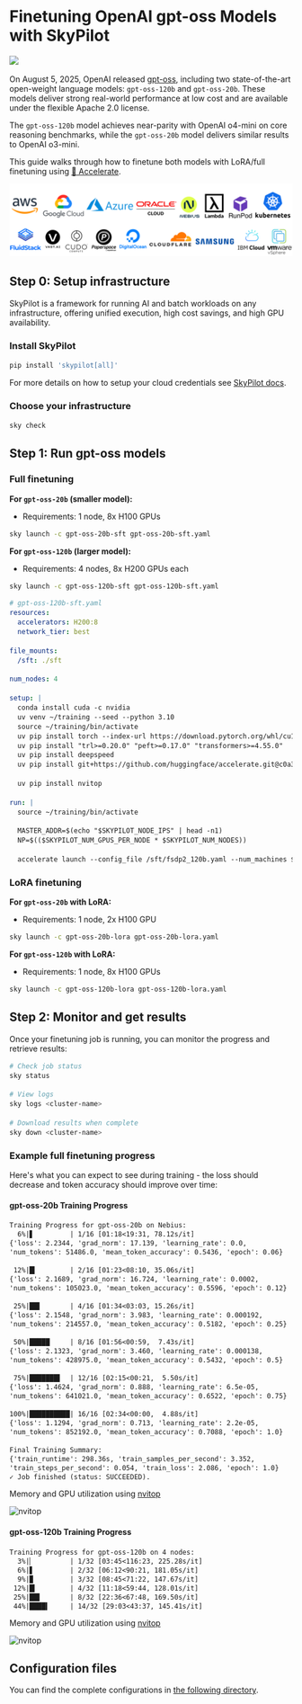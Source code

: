# Finetuning OpenAI gpt-oss Models with SkyPilot

![](https://i.imgur.com/TkoqCQK.png)

On August 5, 2025, OpenAI released [gpt-oss](https://openai.com/open-models/), including two state-of-the-art open-weight language models: `gpt-oss-120b` and `gpt-oss-20b`. These models deliver strong real-world performance at low cost and are available under the flexible Apache 2.0 license.

The `gpt-oss-120b` model achieves near-parity with OpenAI o4-mini on core reasoning benchmarks, while the `gpt-oss-20b` model delivers similar results to OpenAI o3-mini.

This guide walks through how to finetune both models with LoRA/full finetuning using [🤗 Accelerate](https://github.com/huggingface/accelerate).

![Cloud Logos](https://raw.githubusercontent.com/skypilot-org/skypilot/master/docs/source/images/cloud-logos-light.png)

## Step 0: Setup infrastructure

SkyPilot is a framework for running AI and batch workloads on any infrastructure, offering unified execution, high cost savings, and high GPU availability.

### Install SkyPilot

```bash
pip install 'skypilot[all]'
```
For more details on how to setup your cloud credentials see [SkyPilot docs](https://docs.skypilot.co).

### Choose your infrastructure

```bash
sky check
```

## Step 1: Run gpt-oss models

### Full finetuning

**For `gpt-oss-20b` (smaller model):**
- Requirements: 1 node, 8x H100 GPUs
```bash
sky launch -c gpt-oss-20b-sft gpt-oss-20b-sft.yaml
```

**For `gpt-oss-120b` (larger model):**
- Requirements: 4 nodes, 8x H200 GPUs each
```bash
sky launch -c gpt-oss-120b-sft gpt-oss-120b-sft.yaml
```

```yaml
# gpt-oss-120b-sft.yaml
resources:
  accelerators: H200:8
  network_tier: best

file_mounts:
  /sft: ./sft

num_nodes: 4

setup: |
  conda install cuda -c nvidia
  uv venv ~/training --seed --python 3.10
  source ~/training/bin/activate
  uv pip install torch --index-url https://download.pytorch.org/whl/cu128
  uv pip install "trl>=0.20.0" "peft>=0.17.0" "transformers>=4.55.0"
  uv pip install deepspeed
  uv pip install git+https://github.com/huggingface/accelerate.git@c0a3aefea8aa5008a0fbf55b049bd3f0efa9cbf2

  uv pip install nvitop

run: |
  source ~/training/bin/activate

  MASTER_ADDR=$(echo "$SKYPILOT_NODE_IPS" | head -n1)
  NP=$(($SKYPILOT_NUM_GPUS_PER_NODE * $SKYPILOT_NUM_NODES))

  accelerate launch --config_file /sft/fsdp2_120b.yaml --num_machines $SKYPILOT_NUM_NODES --num_processes $NP --machine_rank $SKYPILOT_NODE_RANK --main_process_ip $MASTER_ADDR --main_process_port 29500 /sft/train.py --model_id openai/gpt-oss-120b
```

### LoRA finetuning

**For `gpt-oss-20b` with LoRA:**
- Requirements: 1 node, 2x H100 GPU
```bash
sky launch -c gpt-oss-20b-lora gpt-oss-20b-lora.yaml
```

**For `gpt-oss-120b` with LoRA:**
- Requirements: 1 node, 8x H100 GPUs
```bash
sky launch -c gpt-oss-120b-lora gpt-oss-120b-lora.yaml
```

## Step 2: Monitor and get results

Once your finetuning job is running, you can monitor the progress and retrieve results:

```bash
# Check job status
sky status

# View logs
sky logs <cluster-name>

# Download results when complete
sky down <cluster-name>
```

### Example full finetuning progress

Here's what you can expect to see during training - the loss should decrease and token accuracy should improve over time:

#### gpt-oss-20b Training Progress

```
Training Progress for gpt-oss-20b on Nebius:
  6%|▋         | 1/16 [01:18<19:31, 78.12s/it]
{'loss': 2.2344, 'grad_norm': 17.139, 'learning_rate': 0.0, 'num_tokens': 51486.0, 'mean_token_accuracy': 0.5436, 'epoch': 0.06}

 12%|█▎        | 2/16 [01:23<08:10, 35.06s/it]
{'loss': 2.1689, 'grad_norm': 16.724, 'learning_rate': 0.0002, 'num_tokens': 105023.0, 'mean_token_accuracy': 0.5596, 'epoch': 0.12}

 25%|██▌       | 4/16 [01:34<03:03, 15.26s/it]
{'loss': 2.1548, 'grad_norm': 3.983, 'learning_rate': 0.000192, 'num_tokens': 214557.0, 'mean_token_accuracy': 0.5182, 'epoch': 0.25}

 50%|█████     | 8/16 [01:56<00:59,  7.43s/it]
{'loss': 2.1323, 'grad_norm': 3.460, 'learning_rate': 0.000138, 'num_tokens': 428975.0, 'mean_token_accuracy': 0.5432, 'epoch': 0.5}

 75%|███████▌  | 12/16 [02:15<00:21,  5.50s/it]
{'loss': 1.4624, 'grad_norm': 0.888, 'learning_rate': 6.5e-05, 'num_tokens': 641021.0, 'mean_token_accuracy': 0.6522, 'epoch': 0.75}

100%|██████████| 16/16 [02:34<00:00,  4.88s/it]
{'loss': 1.1294, 'grad_norm': 0.713, 'learning_rate': 2.2e-05, 'num_tokens': 852192.0, 'mean_token_accuracy': 0.7088, 'epoch': 1.0}

Final Training Summary:
{'train_runtime': 298.36s, 'train_samples_per_second': 3.352, 'train_steps_per_second': 0.054, 'train_loss': 2.086, 'epoch': 1.0}
✓ Job finished (status: SUCCEEDED).
```

Memory and GPU utilization using [nvitop](https://github.com/XuehaiPan/nvitop)

![nvitop](https://i.imgur.com/pGqj9RD.png)

#### gpt-oss-120b Training Progress

```
Training Progress for gpt-oss-120b on 4 nodes:
  3%|▏         | 1/32 [03:45<116:23, 225.28s/it]
  6%|▋         | 2/32 [06:12<90:21, 181.05s/it]
  9%|▉         | 3/32 [08:45<71:22, 147.67s/it]
 12%|█▎        | 4/32 [11:18<59:44, 128.01s/it]
 25%|██▌       | 8/32 [22:36<67:48, 169.50s/it]
 44%|████▍     | 14/32 [29:03<43:37, 145.41s/it]
```

Memory and GPU utilization using [nvitop](https://github.com/XuehaiPan/nvitop)

![nvitop](https://i.imgur.com/YrqgpXJ.png)

## Configuration files

You can find the complete configurations in [the following directory](https://github.com/skypilot-org/skypilot/blob/master/llm/gpt-oss-finetuning/).
